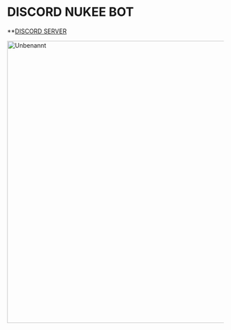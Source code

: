 # DISCORD NUKEE BOT

**[DISCORD SERVER](gttps://discord.gg/pgC879KAwX)

<img width="654" alt="Unbenannt" src="https://github.com/QUSENK/Nuke-bot/assets/109237205/3723af95-e8c2-463f-bde2-fd8108952555">
